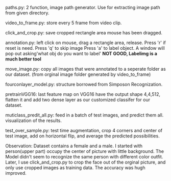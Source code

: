 paths.py: 2 function, image path generator. Use for extracting image path from given directory.

video_to_frame.py: store every 5 frame from video clip.

click_and_crop.py: save cropped rectangle area mouse has been dragged.

annotation.py: left click on mouse, drag a rectangle area, release.  Press 'r' if reset is need. Press 'q' to skip image  Press 'a' to label object. A window will pop out asking'what obj do you want to label' **NOT GOOD, Labelimg is a much better tool**

move_image.py: copy all images that were annotated to a seperate folder as our dataset. (from orginal image folder generated by video_to_frame)



fourconlayer_model.py: structure borrowed from Simposon Recognization.

pretrainVGG16: last feature map on VGG16 have the output shape 4,4,512,  flatten it and add two dense layer as our customized classifer for our dataset.

muticlass_predit_all.py: feed in a batch of test images, and predict them all. visualization of the results.

test_over_sample.py:  test time augmentation, crop 4 corners and center of test image, add on horizontal flip, and average the predicted possibilities.


Observation:
Dataset contains a female and a male. I started with person(upper part) occupy the center of picture with little background. The Model didn't seem to recognize the same person with different color outfit. Later, I use click_and_crop.py to crop the face out of the orginal picture, and only use cropped images as training data. The accuracy was hugh improved.
